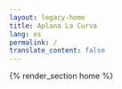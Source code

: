 ```yaml
---
layout: legacy-home
title: Aplana La Curva
lang: es
permalink: /
translate_content: false
---
```


{% render_section home %}
